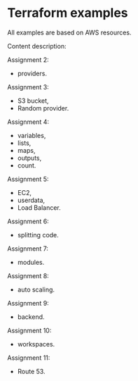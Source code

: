 # Terraform examples

All examples are based on AWS resources.

Content description:

Assignment 2:
 - providers.

Assignment 3:
 - S3 bucket,
 - Random provider.

Assignment 4:
 - variables,
 - lists,
 - maps,
 - outputs,
 - count.

Assignment 5:
 - EC2,
 - userdata,
 - Load Balancer.

Assignment 6:
 - splitting code.

Assignment 7:
 - modules.

Assignment 8:
 - auto scaling.

Assignment 9:
 - backend.

Assignment 10:
 - workspaces.

Assignment 11:
 - Route 53.
